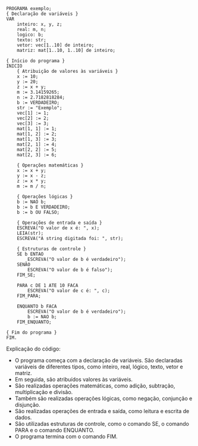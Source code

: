```portugol
PROGRAMA exemplo;
{ Declaração de variáveis }
VAR
    inteiro: x, y, z;
    real: m, n;
    logico: b;
    texto: str;
    vetor: vec[1..10] de inteiro;
    matriz: mat[1..10, 1..10] de inteiro;

{ Início do programa }
INICIO
    { Atribuição de valores às variáveis }
    x := 10;
    y := 20;
    z := x + y;
    m := 3.14159265;
    n := 2.7182818284;
    b := VERDADEIRO;
    str := "Exemplo";
    vec[1] := 1;
    vec[2] := 2;
    vec[3] := 3;
    mat[1, 1] := 1;
    mat[1, 2] := 2;
    mat[1, 3] := 3;
    mat[2, 1] := 4;
    mat[2, 2] := 5;
    mat[2, 3] := 6;

    { Operações matemáticas }
    x := x + y;
    y := x - z;
    z := x * y;
    m := m / n;

    { Operações lógicas }
    b := NAO b;
    b := b E VERDADEIRO;
    b := b OU FALSO;

    { Operações de entrada e saída }
    ESCREVA("O valor de x é: ", x);
    LEIA(str);
    ESCREVA("A string digitada foi: ", str);

    { Estruturas de controle }
    SE b ENTAO
        ESCREVA("O valor de b é verdadeiro");
    SENÃO
        ESCREVA("O valor de b é falso");
    FIM_SE;

    PARA c DE 1 ATE 10 FACA
        ESCREVA("O valor de c é: ", c);
    FIM_PARA;

    ENQUANTO b FACA
        ESCREVA("O valor de b é verdadeiro");
        b := NAO b;
    FIM_ENQUANTO;

{ Fim do programa }
FIM.
```

Explicação do código:

* O programa começa com a declaração de variáveis. São declaradas variáveis de diferentes tipos, como inteiro, real, lógico, texto, vetor e matriz.
* Em seguida, são atribuídos valores às variáveis.
* São realizadas operações matemáticas, como adição, subtração, multiplicação e divisão.
* Também são realizadas operações lógicas, como negação, conjunção e disjunção.
* São realizadas operações de entrada e saída, como leitura e escrita de dados.
* São utilizadas estruturas de controle, como o comando SE, o comando PARA e o comando ENQUANTO.
* O programa termina com o comando FIM.